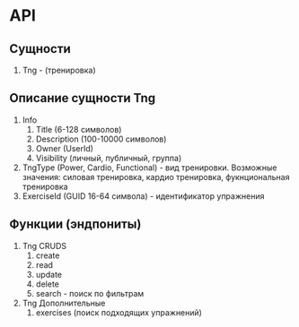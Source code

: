 # API

## Сущности

1. Tng - (тренировка)

## Описание сущности Tng

1. Info
   1. Title (6-128 символов)
   2. Description (100-10000 символов)
   3. Owner (UserId)
   4. Visibility (личный, публичный, группа)
2. TngType (Power, Cardio, Functional) - вид тренировки. Возможные значения: силовая тренировка, кардио тренировка, фукнциональная тренировка
3. ExerciseId  (GUID 16-64 символа) - идентификатор упражнения

## Функции (эндпониты)

1. Tng CRUDS
   1. create
   2. read
   3. update
   4. delete
   5. search - поиск по фильтрам
2. Tng Дополнительные 
   1. exercises (поиск подходящих упражнений)
